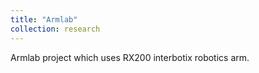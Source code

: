 ```yaml
---
title: "Armlab"
collection: research
---
```


Armlab project which uses RX200 interbotix robotics arm.
